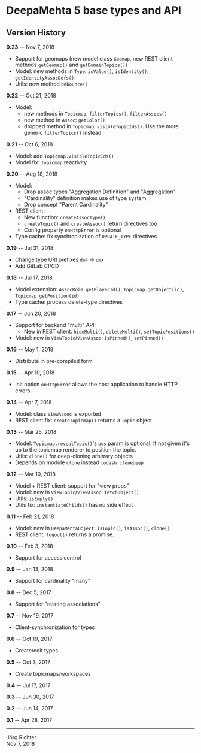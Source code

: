 # DeepaMehta 5 base types and API

## Version History

**0.23** -- Nov 7, 2018

* Support for geomaps (new model class `Geomap`, new REST client methods `getGeomap()` and `getDomainTopics()`)
* Model: new methods in `Type`: `isValue()`, `isIdentity()`, `getIdentityAssocDefs()`
* Utils: new method `debounce()`

**0.22** -- Oct 21, 2018

* Model:
    * new methods in `Topicmap`: `filterTopics()`, `filterAssocs()`
    * new method in `Assoc`: `getColor()`
    * dropped method in `Topicmap`: `visibleTopicIds()`. Use the more generic `filterTopics()` instead.

**0.21** -- Oct 6, 2018

* Model: add `Topicmap.visibleTopicIds()`
* Model fix: `Topicmap` reactivity

**0.20** -- Aug 18, 2018

* Model:
    * Drop assoc types "Aggregation Definition" and "Aggregation"
    * "Cardinality" definition makes use of type system
    * Drop concept "Parent Cardinality"
* REST client:
    * New function: `createAssocType()`
    * `createTopic()` and `createAssoc()` return directives too
    * Config property `onHttpError` is optional
* Type cache: fix synchronization of `UPDATE_TYPE` directives

**0.19** -- Jul 31, 2018

* Change type URI prefixes `dm4` -> `dmx`
* Add GitLab CI/CD

**0.18** -- Jul 17, 2018

* Model extension: `AssocRole.getPlayerId()`, `Topicmap.getObject(id)`, `Topicmap.getPosition(id)`
* Type cache: process delete-type directives

**0.17** -- Jun 20, 2018

* Support for backend "multi" API:
    * New in REST client: `hideMulti()`, `deleteMulti()`, `setTopicPositions()`
* Model: new in `ViewTopic`/`ViewAssoc`: `isPinned()`, `setPinned()`

**0.16** -- May 1, 2018

* Distribute in pre-compiled form

**0.15** -- Apr 10, 2018

* Init option `onHttpError` allows the host application to handle HTTP errors.

**0.14** -- Apr 7, 2018

* Model: class `ViewAssoc` is exported
* REST client fix: `createTopicmap()` returns a `Topic` object

**0.13** -- Mar 25, 2018

* Model: `Topicmap.revealTopic()`'s `pos` param is optional. If not given it's up to the topicmap renderer to position the topic.
* Utils: `clone()` for deep-cloning arbitrary objects
* Depends on module `clone` instead `lodash.clonedeep`

**0.12** -- Mar 10, 2018

* Model + REST client: support for "view props"
* Model: new in `ViewTopic`/`ViewAssoc`: `fetchObject()`
* Utils: `isEmpty()`
* Utils fix: `instantiateChilds()` has no side effect

**0.11** -- Feb 21, 2018

* Model: new in `DeepaMehtaObject`: `isTopic()`, `isAssoc()`, `clone()`
* REST client: `logout()` returns a promise.

**0.10** -- Feb 3, 2018

* Support for access control

**0.9** -- Jan 13, 2018

* Support for cardinality "many"

**0.8** -- Dec 5, 2017

* Support for "relating associations"

**0.7** -- Nov 19, 2017

* Client-synchronization for types

**0.6** -- Oct 19, 2017

* Create/edit types

**0.5** -- Oct 3, 2017

* Create topicmaps/workspaces

**0.4** -- Jul 17, 2017

**0.3** -- Jun 30, 2017

**0.2** -- Jun 14, 2017

**0.1** -- Apr 28, 2017

------------
Jörg Richter  
Nov 7, 2018
